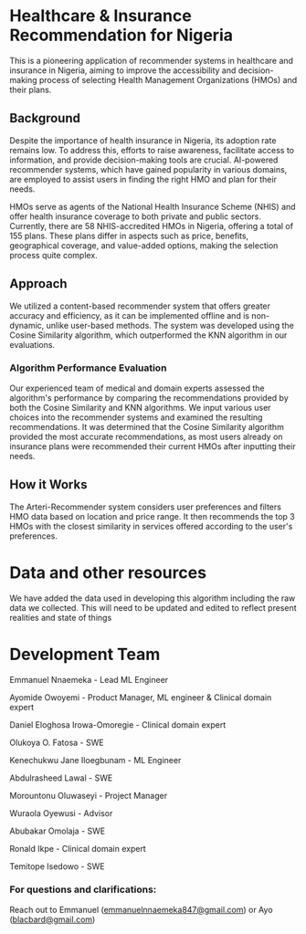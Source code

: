 # Healthcare & Insurance Recommendation for Nigeria

This is a pioneering application of recommender systems in healthcare and insurance in Nigeria, aiming to improve the accessibility and decision-making process of selecting Health Management Organizations (HMOs) and their plans.

## Background

Despite the importance of health insurance in Nigeria, its adoption rate remains low. To address this, efforts to raise awareness, facilitate access to information, and provide decision-making tools are crucial. AI-powered recommender systems, which have gained popularity in various domains, are employed to assist users in finding the right HMO and plan for their needs.

HMOs serve as agents of the National Health Insurance Scheme (NHIS) and offer health insurance coverage to both private and public sectors. Currently, there are 58 NHIS-accredited HMOs in Nigeria, offering a total of 155 plans. These plans differ in aspects such as price, benefits, geographical coverage, and value-added options, making the selection process quite complex.

## Approach

We utilized a content-based recommender system that offers greater accuracy and efficiency, as it can be implemented offline and is non-dynamic, unlike user-based methods. The system was developed using the Cosine Similarity algorithm, which outperformed the KNN algorithm in our evaluations.

### Algorithm Performance Evaluation

Our experienced team of medical and domain experts assessed the algorithm's performance by comparing the recommendations provided by both the Cosine Similarity and KNN algorithms. We input various user choices into the recommender systems and examined the resulting recommendations. It was determined that the Cosine Similarity algorithm provided the most accurate recommendations, as most users already on insurance plans were recommended their current HMOs after inputting their needs.

## How it Works

The Arteri-Recommender system considers user preferences and filters HMO data based on location and price range. It then recommends the top 3 HMOs with the closest similarity in services offered according to the user's preferences.

# Data and other resources
We have added the data used in developing this algorithm including the raw data we collected. This will need to be updated and edited to reflect present realities and state of things


# Development Team 
Emmanuel Nnaemeka - Lead ML Engineer 

Ayomide Owoyemi - Product Manager, ML engineer & Clinical domain expert

Daniel Eloghosa Irowa-Omoregie - Clinical domain expert

Olukoya O. Fatosa - SWE

Kenechukwu Jane Iloegbunam - ML Engineer

Abdulrasheed Lawal - SWE

Morountonu Oluwaseyi - Project Manager

Wuraola Oyewusi - Advisor

Abubakar Omolaja - SWE

Ronald Ikpe - Clinical domain expert

Temitope Isedowo - SWE


### For questions and clarifications: 
Reach out to Emmanuel (emmanuelnnaemeka847@gmail.com) or Ayo (blacbard@gmail.com)
